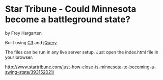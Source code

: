 Star Tribune - Could Minnesota become a battleground state?
================

by Frey Hargarten

Built using [C3](https://github.com/masayuki0812/c3) and [jQuery](https://github.com/jquery/jquery).

The files can be run in any live server setup. Just open the index.html file in your browser.

http://www.startribune.com/just-how-close-is-minnesota-to-becoming-a-swing-state/393152021/